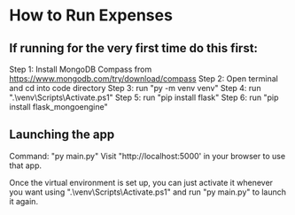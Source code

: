# How to Run Expenses

## If running for the very first time do this first:
Step 1: Install MongoDB Compass from https://www.mongodb.com/try/download/compass
Step 2: Open terminal and cd into code directory
Step 3: run "py -m venv venv"
Step 4: run ".\venv\Scripts\Activate.ps1"
Step 5: run "pip install flask"
Step 6: run "pip install flask_mongoengine"

## Launching the app
Command: "py main.py"
Visit "http://localhost:5000' in your browser to use that app.

Once the virtual environment is set up, you can just activate it whenever you want using ".\venv\Scripts\Activate.ps1" and run "py main.py" to launch it again.
